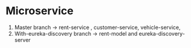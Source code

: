# Microservice
1. Master branch -> rent-service , customer-service, vehicle-service, 
2. With-eureka-discovery branch -> rent-model and eureka-discovery-server
